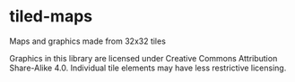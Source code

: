 # tiled-maps
 Maps and graphics made from 32x32 tiles
 
 Graphics in this library are licensed under Creative Commons Attribution Share-Alike 4.0. Individual tile elements may have less restrictive licensing.
